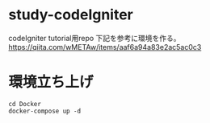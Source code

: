 # study-codeIgniter
codeIgniter tutorial用repo
下記を参考に環境を作る。
https://qiita.com/wMETAw/items/aaf6a94a83e2ac5ac0c3

# 環境立ち上げ
```
cd Docker
docker-compose up -d
```